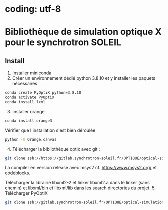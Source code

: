 # coding: utf-8
Bibliothèque de simulation optique X pour le synchrotron SOLEIL
===============================================================

Install
-------

1. Installer miniconda
2. Créer un environnement dédié python 3.8.10 et y installer les paquets nécessaires

```bash
conda create PyOptiX python=3.8.10
conda activate PyOptiX
conda install lxml
```
3. Installer orange 

```bash
conda install orange3
```

Vérifier que l'installation s'est bien déroulée

```bash
python -m Orange.canvas
```
4. Télécharger la bibliothèque optix avec git :

```bash
git clone ssh://https://gitlab.synchrotron-soleil.fr/OPTIQUE/optical-simulation/optix
```

La compiler en version release avec msys2 cf. <https://www.msys2.org/> et codeblocks.

Télécharger la librairie libxml2-2 et linker libxml2.a dans le linker (sans chemin) et libxml/bin et libxml/lib dans les search directories du projet.
5. Télécharger PyOptiX

```bash
git clone ssh://gitlab.synchrotron-soleil.fr/OPTIQUE/optical-simulation/PyOptiX
```



